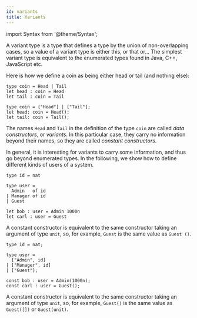 ```yaml
---
id: variants
title: Variants
---
```


import Syntax from '@theme/Syntax';

A variant type is a type that defines a type by the union of
non-overlapping cases, so a value of a variant type is either this, or
that or... The simplest variant type is equivalent to the enumerated
types found in Java, C++, JavaScript etc.

Here is how we define a coin as being either head or tail (and nothing
else):

<Syntax syntax="cameligo">

```cameligo group=variants
type coin = Head | Tail
let head : coin = Head
let tail : coin = Tail
```

</Syntax>

<Syntax syntax="jsligo">

```jsligo group=variants
type coin = ["Head"] | ["Tail"];
let head: coin = Head();
let tail: coin = Tail();
```

</Syntax>

The names `Head` and `Tail` in the definition of the type `coin` are
called *data constructors*, or *variants*. In this particular case,
they carry no information beyond their names, so they are called
*constant constructors*.

In general, it is interesting for variants to carry some information,
and thus go beyond enumerated types. In the following, we show how to
define different kinds of users of a system.

<Syntax syntax="cameligo">

```cameligo group=variants
type id = nat

type user =
  Admin   of id
| Manager of id
| Guest

let bob : user = Admin 1000n
let carl : user = Guest
```

A constant constructor is equivalent to the same constructor taking an
argument of type `unit`, so, for example, `Guest` is the same value as
`Guest ()`.

</Syntax>

<Syntax syntax="jsligo">

```jsligo group=variants
type id = nat;

type user =
  ["Admin", id]
| ["Manager", id]
| ["Guest"];

const bob : user = Admin(1000n);
const carl : user = Guest();
```

A constant constructor is equivalent to the same constructor taking an
argument of type `unit`, so, for example, `Guest()` is the same value
as `Guest([])` or `Guest(unit)`.

</Syntax>
